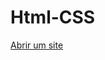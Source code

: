 # Html-CSS
 
<a href="https://zhypass.github.io/Html-CSS/modulo-2/css-html/desafios/desafio%20010/"> Abrir um site </a>